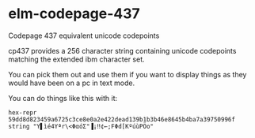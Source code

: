 # elm-codepage-437

Codepage 437 equivalent unicode codepoints

cp437 provides a 256 character string containing unicode codepoints matching the extended ibm character set.

You can pick them out and use them if you want to display things as they would have been on a pc in text mode.

You can do things like this with it:

   ```hex-repr 59dd8d823459a6725c3ce8e0a2e422dead139b1b3b46e8645b4ba7a39750996f```
   ```string "Y▌ìé4Yªr\<ΦαóΣ"▐¡‼¢←;FΦd[KºúùPÖo"```
